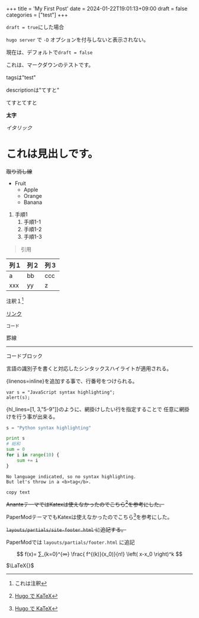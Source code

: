 +++
title = 'My First Post'
date = 2024-01-22T19:01:13+09:00
draft = false
categories = ["test"]
+++

`draft = true`にした場合

`hugo server` で `-D` オプションを付与しないと表示されない。

現在は、デフォルトで`draft = false`

これは、マークダウンのテストです。

tagsは"test"

descriptionは"てすと"

てすとてすと

**太字**

_イタリック_

# これは見出しです。

~~取り消し線~~



* Fruit
  * Apple
  * Orange
  * Banana

1. 手順1
    1. 手順1-1
    2. 手順1-2
    3. 手順1-3

>引用

|列１|列２|列３|
|---|---|---|
|a|bb|ccc|
|xxx|yy|z|

注釈１[^1]
[^1]: これは注釈

[リンク](https://supercutelalafell.netlify.app/)

`コード`

罫線

------

コードブロック

言語の識別子を書くと対応したシンタックスハイライトが適用される。

{linenos=inline}を追加する事で、行番号をつけられる。

```javascript{linenos=inline}
var s = "JavaScript syntax highlighting";
alert(s);
```

{hl_lines=[1, 3,"5-9"]}のように、網掛けしたい行を指定することで
任意に網掛けを行う事が出来る。


```python {hl_lines=[1, 3,"5-9"]}
s = "Python syntax highlighting"

print s
# 総和
sum = 0
for i in range(10) {
    sum += i
}
```

```
No language indicated, so no syntax highlighting.
But let's throw in a <b>tag</b>.
```


```
copy text
```

~~AnanteテーマではKatexは使えなかったのでこちら[^2]を参考にした。~~

PaperModテーマでもKatexは使えなかったのでこちら[^2]を参考にした。

[^2]: [Hugo で KaTeX](https://blog.atusy.net/2019/05/09/katex-in-hugo/)

~~`layouts/partials/site-footer.html` に追記する。~~

PaperModでは `layouts/partials/footer.html` に追記

$$
f(x)= ∑_{k=0}^{∞} \frac{ f^{(k)}(x_0)}{n!} \left( x-x_0 \right)^k
$$

$\LaTeX{}$